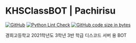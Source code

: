 KHSClassBOT | Pachirisu
===========
[![GitHub](https://img.shields.io/github/license/zeroday0619/KHSClassBOT)](https://github.com/zeroday0619/KHSClassBOT/blob/main/LICENSE)
[![Python Lint Check](https://github.com/zeroday0619/KHSClassBOT/actions/workflows/lint.yml/badge.svg)](https://github.com/zeroday0619/KHSClassBOT/actions/workflows/lint.yml)
[![GitHub code size in bytes](https://img.shields.io/github/languages/code-size/zeroday0619/KHSClassBOT)](https://github.com/zeroday0619/KHSClassBOT)

경희고등학교 2021학년도 3학년 3반 학급 디스코드 서버 용 BOT
